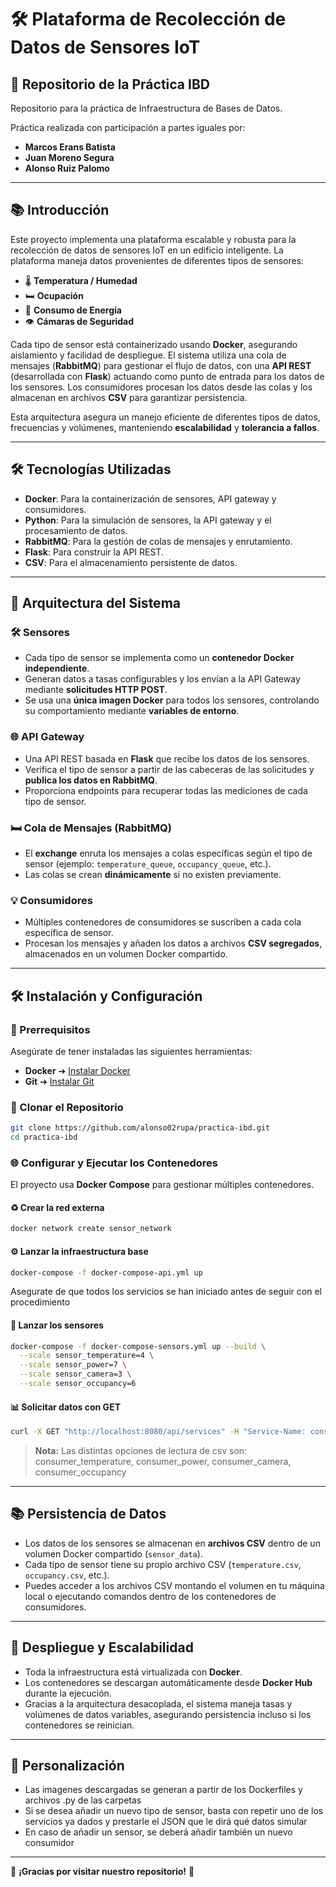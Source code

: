 # 🛠️ Plataforma de Recolección de Datos de Sensores IoT

## 🔖 Repositorio de la Práctica IBD

Repositorio para la práctica de Infraestructura de Bases de Datos.

Práctica realizada con participación a partes iguales por:
- **Marcos Erans Batista**
- **Juan Moreno Segura**
- **Alonso Ruiz Palomo**

---

## 📚 Introducción

Este proyecto implementa una plataforma escalable y robusta para la recolección de datos de sensores IoT en un edificio inteligente. La plataforma maneja datos provenientes de diferentes tipos de sensores:

- 🌡️ **Temperatura / Humedad**
- 🛏️ **Ocupación**
- 💪 **Consumo de Energía**
- 👁️ **Cámaras de Seguridad**

Cada tipo de sensor está containerizado usando **Docker**, asegurando aislamiento y facilidad de despliegue. El sistema utiliza una cola de mensajes (**RabbitMQ**) para gestionar el flujo de datos, con una **API REST** (desarrollada con **Flask**) actuando como punto de entrada para los datos de los sensores. Los consumidores procesan los datos desde las colas y los almacenan en archivos **CSV** para garantizar persistencia.

Esta arquitectura asegura un manejo eficiente de diferentes tipos de datos, frecuencias y volúmenes, manteniendo **escalabilidad** y **tolerancia a fallos**.

---

## 🛠️ Tecnologías Utilizadas

- **Docker**: Para la containerización de sensores, API gateway y consumidores.
- **Python**: Para la simulación de sensores, la API gateway y el procesamiento de datos.
- **RabbitMQ**: Para la gestión de colas de mensajes y enrutamiento.
- **Flask**: Para construir la API REST.
- **CSV**: Para el almacenamiento persistente de datos.

---

## 🏢 Arquitectura del Sistema

### 🛠️ Sensores

- Cada tipo de sensor se implementa como un **contenedor Docker independiente**.
- Generan datos a tasas configurables y los envían a la API Gateway mediante **solicitudes HTTP POST**.
- Se usa una **única imagen Docker** para todos los sensores, controlando su comportamiento mediante **variables de entorno**.

### 🌐 API Gateway

- Una API REST basada en **Flask** que recibe los datos de los sensores.
- Verifica el tipo de sensor a partir de las cabeceras de las solicitudes y **publica los datos en RabbitMQ**.
- Proporciona endpoints para recuperar todas las mediciones de cada tipo de sensor.

### 🛏️ Cola de Mensajes (**RabbitMQ**)

- El **exchange** enruta los mensajes a colas específicas según el tipo de sensor (ejemplo: `temperature_queue`, `occupancy_queue`, etc.).
- Las colas se crean **dinámicamente** si no existen previamente.

### 💡 Consumidores

- Múltiples contenedores de consumidores se suscriben a cada cola específica de sensor.
- Procesan los mensajes y añaden los datos a archivos **CSV segregados**, almacenados en un volumen Docker compartido.

---

## 🛠️ Instalación y Configuración

### 🔗 Prerrequisitos

Asegúrate de tener instaladas las siguientes herramientas:

- **Docker** ➔ [Instalar Docker](https://www.docker.com/get-started)
- **Git** ➔ [Instalar Git](https://git-scm.com/downloads)

### 📂 Clonar el Repositorio

```bash
git clone https://github.com/alonso02rupa/practica-ibd.git
cd practica-ibd
```

### 🌐 Configurar y Ejecutar los Contenedores

El proyecto usa **Docker Compose** para gestionar múltiples contenedores.

#### ♻️ Crear la red externa

```bash
docker network create sensor_network
```

#### ⚙️ Lanzar la infraestructura base

```bash
docker-compose -f docker-compose-api.yml up
```

Asegurate de que todos los servicios se han iniciado antes de seguir con el procedimiento

#### 🔄 Lanzar los sensores

```bash
docker-compose -f docker-compose-sensors.yml up --build \
  --scale sensor_temperature=4 \
  --scale sensor_power=7 \
  --scale sensor_camera=3 \
  --scale sensor_occupancy=6
```

#### 📊 Solicitar datos con GET

```bash
curl -X GET "http://localhost:8080/api/services" -H "Service-Name: consumer_temperature"
```

> **Nota:** Las distintas opciones de lectura de csv son: consumer_temperature, consumer_power, consumer_camera, consumer_occupancy

---

## 📚 Persistencia de Datos

- Los datos de los sensores se almacenan en **archivos CSV** dentro de un volumen Docker compartido (`sensor_data`).
- Cada tipo de sensor tiene su propio archivo CSV (`temperature.csv`, `occupancy.csv`, etc.).
- Puedes acceder a los archivos CSV montando el volumen en tu máquina local o ejecutando comandos dentro de los contenedores de consumidores.

---

## 🚀 Despliegue y Escalabilidad

- Toda la infraestructura está virtualizada con **Docker**.
- Los contenedores se descargan automáticamente desde **Docker Hub** durante la ejecución.
- Gracias a la arquitectura desacoplada, el sistema maneja tasas y volúmenes de datos variables, asegurando persistencia incluso si los contenedores se reinician.

---

## 📁 Personalización

- Las imagenes descargadas se generan a partir de los Dockerfiles y archivos .py de las carpetas
- Si se desea añadir un nuevo tipo de sensor, basta con repetir uno de los servicios ya dados y prestarle el JSON que le dirá qué datos simular
- En caso de añadir un sensor, se deberá añadir también un nuevo consumidor

---

🎉 **¡Gracias por visitar nuestro repositorio!** 🎉

